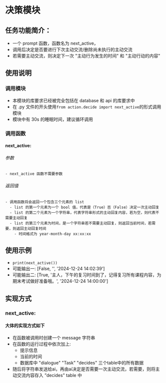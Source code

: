 # 决策模块

## 任务功能简介：
- 一个 prompt 函数，函数名为 next_active，
- 调用后决定是否要进行下次主动交流/删除尚未执行的主动交流
- 若需要主动交流，则决定下一次 "主动行为发生的时间" 和 "主动行动的内容"

## 使用说明
### 调用模块
- 本模块的库要求已经被完全包括在 database 和 api 的库要求中
- 在 .py 文件的开头使用`from action.decide import next_active`的形式调用模块
- 模块中有 30s 的睡眠时间，建议循环调用
### 调用函数
#### next_active:
  ###### 参数
    - next_active 函数不需要参数
  ###### 返回值  
    - 调用函数将会返回一个包含三个元素的 list
      - list 的第一个元素为一个 bool 值，代表是（True）否（False）决定一次主动回复
      - list 的第二个元素为一个字符串，代表字符串形式的主动回复内容，若为空，则代表不需要主动回复
      - list 的第三个元素为时间，是一个字符串若不需要主动回复，则返回当前时间，若需要，则返回主动回复时间
        - 时间格式为 year-month-day xx:xx:xx 
  
## 使用示例
  - `print(next_active())`
  - 可能输出一: [False, '', '2024-12-24 14:02:39']
  - 可能输出二: [True, '主人，下午的复习时间到了，记得复习所有课程内容，为期末考试做好准备哦。', '2024-12-24 14:00:00']
## 实现方式

### next_active:

  #### 大体的实现方式如下

  - 在函数被调用时创建一个 message 字符串
  - 在函数的运行过程中依次加上:
    - 提示信息 
    - 当前的时间
    - 数据库中 "dialogue" "Task" "decides" 三个table中的所有数据 
  - 随后将字符串发送给ai，再由ai决定是否需要一次主动交流，若需要，则将主动交流内容存入 ”decides" table 中
